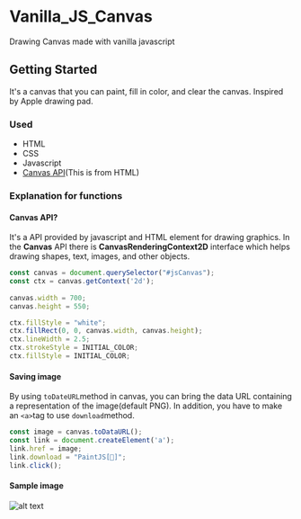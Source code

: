 # Vanilla_JS_Canvas
Drawing Canvas made with vanilla javascript
## Getting Started
It's a canvas that you can paint, fill in color, and clear the canvas. Inspired by Apple drawing pad. 
### Used
- HTML
- CSS
- Javascript
- [Canvas API](https://developer.mozilla.org/en-US/docs/Web/API/Canvas_API)\(This is from HTML\)
### Explanation for functions
#### Canvas API?
It's a API provided by javascript and HTML <canvas> element for drawing graphics. In the **Canvas** API there is **CanvasRenderingContext2D** interface which helps drawing shapes, text, images, and other objects. 
```js
const canvas = document.querySelector("#jsCanvas");
const ctx = canvas.getContext('2d');
  
canvas.width = 700;
canvas.height = 550;

ctx.fillStyle = "white";
ctx.fillRect(0, 0, canvas.width, canvas.height);
ctx.lineWidth = 2.5; 
ctx.strokeStyle = INITIAL_COLOR;
ctx.fillStyle = INITIAL_COLOR;
```

#### Saving image
By using `toDateURL`method in canvas, you can bring the data URL containing a representation of the image\(default PNG\). In addition, you have to make an `<a>`tag to use `download`method. 
```js
const image = canvas.toDataURL();
const link = document.createElement('a');
link.href = image;
link.download = "PaintJS[🎨]";
link.click();
```

#### Sample image
![alt text](https://user-images.githubusercontent.com/47588349/66454749-b47a6600-eaa3-11e9-8128-62804601a3a4.png)

